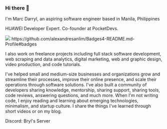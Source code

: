 ### Hi there 👋


I'm Marc Darryl, an aspiring software engineer based in Manila, Philippines

HUAWEI Developer Expert. Co-founder at PocketDevs.

<img src="{[BadgeURLHere](https://github-readme-stats-git-masterrstaa-rickstaa.vercel.app/api?username={marcdalangin}&theme={github_dark})}" />
https://github.com/alexandresanlim/Badges4-README.md-Profile#badges

I also work on freelance projects including full stack software development, web scraping and data analytics, digital marketing, web and graphic design, video production, and code tutorials.

I've helped small and medium-size businesses and organizations grow and streamline their processes, improve their online presence, and scale their operations through software solutions. I've also built a community of developers sharing knowledge, mentorship, sharing support, sharing tools, code reviews, answering questions, and much more. When I'm not writing code, I enjoy reading and learning about emerging technologies, minimalism, and startup culture. I share the things I've learned through short videos or on my blog.

Discord: Bryl's Server
<!--
**marcdalangin/marcdalangin** is a ✨ _special_ ✨ repository because its `README.md` (this file) appears on your GitHub profile.

Here are some ideas to get you started:

- 🔭 I’m currently working on ...
- 🌱 I’m currently learning ...
- 👯 I’m looking to collaborate on ...
- 🤔 I’m looking for help with ...
- 💬 Ask me about ...
- 📫 How to reach me: ...
- 😄 Pronouns: ...
- ⚡ Fun fact: ...
-->
